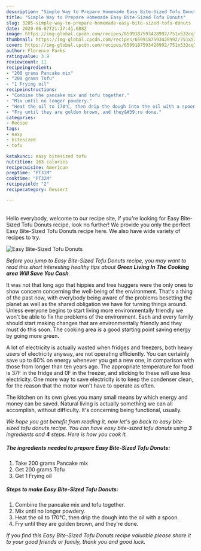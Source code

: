 ```yaml
---
description: "Simple Way to Prepare Homemade Easy Bite-Sized Tofu Donuts"
title: "Simple Way to Prepare Homemade Easy Bite-Sized Tofu Donuts"
slug: 3205-simple-way-to-prepare-homemade-easy-bite-sized-tofu-donuts
date: 2020-06-07T21:37:41.688Z
image: https://img-global.cpcdn.com/recipes/6599187593428992/751x532cq70/easy-bite-sized-tofu-donuts-recipe-main-photo.jpg
thumbnail: https://img-global.cpcdn.com/recipes/6599187593428992/751x532cq70/easy-bite-sized-tofu-donuts-recipe-main-photo.jpg
cover: https://img-global.cpcdn.com/recipes/6599187593428992/751x532cq70/easy-bite-sized-tofu-donuts-recipe-main-photo.jpg
author: Florence Parks
ratingvalue: 3.9
reviewcount: 11
recipeingredient:
- "200 grams Pancake mix"
- "200 grams Tofu"
- "1 Frying oil"
recipeinstructions:
- "Combine the pancake mix and tofu together."
- "Mix until no longer powdery."
- "Heat the oil to 170℃, then drip the dough into the oil with a spoon."
- "Fry until they are golden brown, and they&#39;re done."
categories:
- Recipe
tags:
- easy
- bitesized
- tofu

katakunci: easy bitesized tofu 
nutrition: 163 calories
recipecuisine: American
preptime: "PT31M"
cooktime: "PT32M"
recipeyield: "2"
recipecategory: Dessert

---
```

<br>
Hello everybody, welcome to our recipe site, if you're looking for Easy Bite-Sized Tofu Donuts recipe, look no further! We provide you only the perfect Easy Bite-Sized Tofu Donuts recipe here. We also have wide variety of recipes to try.
<br>


![Easy Bite-Sized Tofu Donuts](https://img-global.cpcdn.com/recipes/6599187593428992/751x532cq70/easy-bite-sized-tofu-donuts-recipe-main-photo.jpg)

<i>Before you jump to Easy Bite-Sized Tofu Donuts recipe, you may want to read this short interesting healthy tips about 
<strong>Green Living In The Cooking area Will Save You Cash</strong>.</i>
</br>

It was not that long ago that hippies and tree huggers were the only ones to show concern concerning the well-being of the environment. That's a thing of the past now, with everybody being aware of the problems besetting the planet as well as the shared obligation we have for turning things around. Unless everyone begins to start living more environmentally friendly we won't be able to fix the problems of the environment. Each and every family should start making changes that are environmentally friendly and they must do this soon. The cooking area is a good starting point saving energy by going more green.

A lot of electricity is actually wasted when fridges and freezers, both heavy users of electricity anyway, are not operating efficiently. You can certainly save up to 60% on energy whenever you get a new one, in comparison with those from longer than ten years ago. The appropriate temperature for food is 37F in the fridge and 0F in the freezer, and sticking to these will use less electricity. One more way to save electricity is to keep the condenser clean, for the reason that the motor won't have to operate as often.

The kitchen on its own gives you many small means by which energy and money can be saved. Natural living is actually something we can all accomplish, without difficulty. It's concerning being functional, usually.


<i>We hope you got benefit from reading it, now let's go back to easy bite-sized tofu donuts recipe. You can have easy bite-sized tofu donuts using <strong>3</strong> ingredients and <strong>4</strong> steps. Here is how you cook it.
</i>

##### The ingredients needed to prepare Easy Bite-Sized Tofu Donuts:

1. Take 200 grams Pancake mix
1. Get 200 grams Tofu
1. Get 1 Frying oil


##### Steps to make Easy Bite-Sized Tofu Donuts:

1. Combine the pancake mix and tofu together.
1. Mix until no longer powdery.
1. Heat the oil to 170℃, then drip the dough into the oil with a spoon.
1. Fry until they are golden brown, and they&#39;re done.


<i>If you find this Easy Bite-Sized Tofu Donuts recipe valuable please share it to your good friends or family, thank you and good luck.</i>
